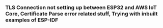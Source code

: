 ### TLS Connection not setting up between ESP32 and AWS IoT Core, Certificate Parse error related stuff, Trying with inbuilt examples of ESP-IDF
